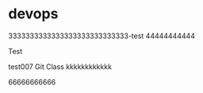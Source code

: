 # devops

3333333333333333333333333333-test
44444444444

Test

test007
Git Class
kkkkkkkkkkkk

66666666666